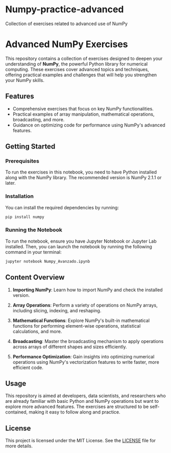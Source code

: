 # Numpy-practice-advanced
Collection of exercises related to advanced use of NumPy


# Advanced NumPy Exercises

This repository contains a collection of exercises designed to deepen your understanding of **NumPy**, the powerful Python library for numerical computing. These exercises cover advanced topics and techniques, offering practical examples and challenges that will help you strengthen your NumPy skills.

## Features

- Comprehensive exercises that focus on key NumPy functionalities.
- Practical examples of array manipulation, mathematical operations, broadcasting, and more.
- Guidance on optimizing code for performance using NumPy's advanced features.

## Getting Started

### Prerequisites

To run the exercises in this notebook, you need to have Python installed along with the NumPy library. The recommended version is NumPy 2.1.1 or later.

### Installation

You can install the required dependencies by running:

```bash
pip install numpy
```

### Running the Notebook

To run the notebook, ensure you have Jupyter Notebook or Jupyter Lab installed. Then, you can launch the notebook by running the following command in your terminal:

```bash
jupyter notebook Numpy_Avanzado.ipynb
```

## Content Overview

1. **Importing NumPy**: Learn how to import NumPy and check the installed version.

2. **Array Operations**: Perform a variety of operations on NumPy arrays, including slicing, indexing, and reshaping.

3. **Mathematical Functions**: Explore NumPy's built-in mathematical functions for performing element-wise operations, statistical calculations, and more.
4. **Broadcasting**: Master the broadcasting mechanism to apply operations across arrays of different shapes and sizes efficiently.

5. **Performance Optimization**: Gain insights into optimizing numerical operations using NumPy's vectorization features to write faster, more efficient code.

## Usage
This repository is aimed at developers, data scientists, and researchers who are already familiar with basic Python and NumPy operations but want to explore more advanced features. The exercises are structured to be self-contained, making it easy to follow along and practice.


## License

This project is licensed under the MIT License. See the [LICENSE](LICENSE) file for more details.
